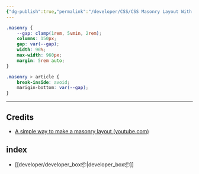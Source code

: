 ```yaml
---
{"dg-publish":true,"permalink":"/developer/CSS/CSS Masonry Layout With Grid/","dgPassFrontmatter":true}
---
```



```scss
.masonry {
	--gap: clamp(1rem, 5vmin, 2rem);
	columns: 150px;
	gap: var(--gap);
	width: 96%;
	max-width: 960px;
	margin: 5rem auto;
}

.masonry > article {
	break-inside: avoid;
	marigin-bottom: var(--gap);
}
```


---

## Credits
- [A simple way to make a masonry layout (youtube.com)](https://www.youtube.com/shorts/NNLxPcEnZDY)
## index
- [[developer/developer_box📦\|developer_box📦]]